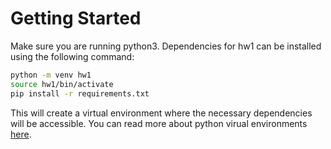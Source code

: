 # Getting Started
Make sure you are running python3. Dependencies for hw1 can be installed using the following command:
```bash
python -m venv hw1
source hw1/bin/activate
pip install -r requirements.txt
```
This will create a virtual environment where the necessary dependencies will be accessible.
You can read more about python virual environments [here](https://pymbook.readthedocs.io/en/latest/virtualenv.html).


